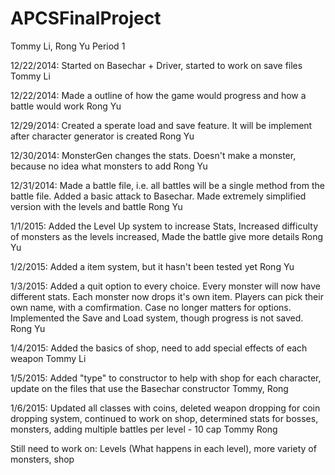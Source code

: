 APCSFinalProject
================

Tommy Li, Rong Yu
Period 1

12/22/2014: Started on Basechar + Driver, started to work on save files  Tommy Li

12/22/2014: Made a outline of how the game would progress and how a battle would work  Rong Yu

12/29/2014: Created a sperate load and save feature. It will be implement after character generator is created Rong Yu

12/30/2014: MonsterGen changes the stats. Doesn't make a monster, because no idea what monsters to add Rong Yu

12/31/2014: Made a battle file, i.e. all battles will be a single method from the battle file. Added a basic attack to Basechar. Made extremely simplified version with the levels and battle Rong Yu

1/1/2015: Added the Level Up system to increase Stats, Increased difficulty of monsters as the levels increased, Made the battle give more details Rong Yu

1/2/2015: Added a item system, but it hasn't been tested yet Rong Yu

1/3/2015: Added a quit option to every choice. Every monster will now have different stats. Each monster now drops it's own item. Players can pick their own name, with a comfirmation. Case no longer matters for options. Implemented the Save and Load system, though progress is not saved. Rong Yu

1/4/2015: Added the basics of shop, need to add special effects of each weapon Tommy Li

1/5/2015: Added "type" to constructor to help with shop for each character, update on the files that use the Basechar constructor Tommy, Rong

1/6/2015: Updated all classes with coins, deleted weapon dropping for coin dropping system, continued to work on shop, determined stats for bosses, monsters, adding multiple battles per level - 10 cap Tommy Rong

Still need to work on: Levels (What happens in each level), more variety of monsters, shop
